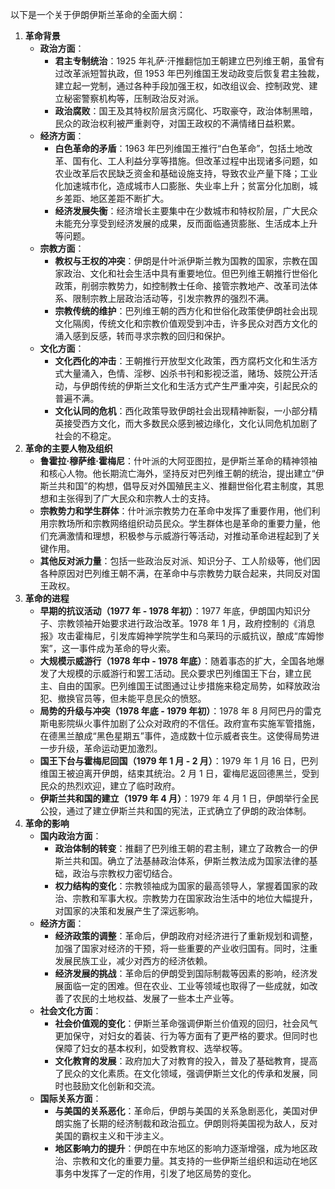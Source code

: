 以下是一个关于伊朗伊斯兰革命的全面大纲：
1. **革命背景**
    - **政治方面**：
        - **君主专制统治**：1925 年礼萨·汗推翻恺加王朝建立巴列维王朝，虽曾有过改革派短暂执政，但 1953 年巴列维国王发动政变后恢复君主独裁，建立起一党制，通过各种手段加强王权，如改组议会、控制政党、建立秘密警察机构等，压制政治反对派。
        - **政治腐败**：国王及其特权阶层贪污腐化、巧取豪夺，政治体制黑暗，民众的政治权利被严重剥夺，对国王政权的不满情绪日益积累。
    - **经济方面**：
        - **白色革命的矛盾**：1963 年巴列维国王推行“白色革命”，包括土地改革、国有化、工人利益分享等措施。但改革过程中出现诸多问题，如农业改革后农民缺乏资金和基础设施支持，导致农业产量下降；工业化加速城市化，造成城市人口膨胀、失业率上升；贫富分化加剧，城乡差距、地区差距不断扩大。
        - **经济发展失衡**：经济增长主要集中在少数城市和特权阶层，广大民众未能充分享受到经济发展的成果，反而面临通货膨胀、生活成本上升等问题。
    - **宗教方面**：
        - **教权与王权的冲突**：伊朗是什叶派伊斯兰教为国教的国家，宗教在国家政治、文化和社会生活中具有重要地位。但巴列维王朝推行世俗化政策，削弱宗教势力，如控制教士任命、接管宗教地产、改革司法体系、限制宗教上层政治活动等，引发宗教界的强烈不满。
        - **宗教传统的维护**：巴列维王朝的西方化和世俗化政策使伊朗社会出现文化隔阂，传统文化和宗教价值观受到冲击，许多民众对西方文化的涌入感到反感，转而寻求宗教的回归和保护。
    - **文化方面**：
        - **文化西化的冲击**：王朝推行开放型文化政策，西方腐朽文化和生活方式大量涌入，色情、淫秽、凶杀书刊和影视泛滥，赌场、妓院公开活动，与伊朗传统的伊斯兰文化和生活方式产生严重冲突，引起民众的普遍不满。
        - **文化认同的危机**：西化政策导致伊朗社会出现精神断裂，一小部分精英接受西方文化，而大多数民众感到被边缘化，文化认同危机加剧了社会的不稳定。
2. **革命的主要人物及组织**
    - **鲁霍拉·穆萨维·霍梅尼**：什叶派的大阿亚图拉，是伊斯兰革命的精神领袖和核心人物。他长期流亡海外，坚持反对巴列维王朝的统治，提出建立“伊斯兰共和国”的构想，倡导反对外国殖民主义、推翻世俗化君主制度，其思想和主张得到了广大民众和宗教人士的支持。
    - **宗教势力和学生群体**：什叶派宗教势力在革命中发挥了重要作用，他们利用宗教场所和宗教网络组织动员民众。学生群体也是革命的重要力量，他们充满激情和理想，积极参与示威游行等活动，对推动革命进程起到了关键作用。
    - **其他反对派力量**：包括一些政治反对派、知识分子、工人阶级等，他们因各种原因对巴列维王朝不满，在革命中与宗教势力联合起来，共同反对国王政权。
3. **革命的进程**
    - **早期的抗议活动（1977 年 - 1978 年初）**：1977 年底，伊朗国内知识分子、宗教领袖开始要求进行政治改革。1978 年 1 月，政府控制的《消息报》攻击霍梅尼，引发库姆神学院学生和乌莱玛的示威抗议，酿成“库姆惨案”，这一事件成为革命的导火索。
    - **大规模示威游行（1978 年中 - 1978 年底）**：随着事态的扩大，全国各地爆发了大规模的示威游行和罢工活动。民众要求巴列维国王下台，建立民主、自由的国家。巴列维国王试图通过让步措施来稳定局势，如释放政治犯、撤换官员等，但未能平息民众的愤怒。
    - **局势的升级与冲突（1978 年底 - 1979 年初）**：1978 年 8 月阿巴丹的雷克斯电影院纵火事件加剧了公众对政府的不信任。政府宣布实施军管措施，在德黑兰酿成“黑色星期五”事件，造成数十位示威者丧生。这使得局势进一步升级，革命运动更加激烈。
    - **国王下台与霍梅尼回国（1979 年 1 月 - 2 月）**：1979 年 1 月 16 日，巴列维国王被迫离开伊朗，结束其统治。2 月 1 日，霍梅尼返回德黑兰，受到民众的热烈欢迎，建立了临时政府。
    - **伊斯兰共和国的建立（1979 年 4 月）**：1979 年 4 月 1 日，伊朗举行全民公投，通过了建立伊斯兰共和国的宪法，正式确立了伊朗的政治体制。
4. **革命的影响**
    - **国内政治方面**：
        - **政治体制的转变**：推翻了巴列维王朝的君主制，建立了政教合一的伊斯兰共和国。确立了法基赫政治体系，伊斯兰教法成为国家法律的基础，政治与宗教权力密切结合。
        - **权力结构的变化**：宗教领袖成为国家的最高领导人，掌握着国家的政治、宗教和军事大权。宗教势力在国家政治生活中的地位大幅提升，对国家的决策和发展产生了深远影响。
    - **经济方面**：
        - **经济政策的调整**：革命后，伊朗政府对经济进行了重新规划和调整，加强了国家对经济的干预，将一些重要的产业收归国有。同时，注重发展民族工业，减少对西方的经济依赖。
        - **经济发展的挑战**：革命后的伊朗受到国际制裁等因素的影响，经济发展面临一定的困难。但在农业、工业等领域也取得了一些成就，如改善了农民的土地权益、发展了一些本土产业等。
    - **社会文化方面**：
        - **社会价值观的变化**：伊斯兰革命强调伊斯兰价值观的回归，社会风气更加保守，对妇女的着装、行为等方面有了更严格的要求。但同时也保障了妇女的基本权利，如受教育权、选举权等。
        - **文化教育的发展**：政府加大了对教育的投入，普及了基础教育，提高了民众的文化素质。在文化领域，强调伊斯兰文化的传承和发展，同时也鼓励文化创新和交流。
    - **国际关系方面**：
        - **与美国的关系恶化**：革命后，伊朗与美国的关系急剧恶化，美国对伊朗实施了长期的经济制裁和政治孤立。伊朗则将美国视为敌人，反对美国的霸权主义和干涉主义。
        - **地区影响力的提升**：伊朗在中东地区的影响力逐渐增强，成为地区政治、宗教和文化的重要力量。其支持的一些伊斯兰组织和运动在地区事务中发挥了一定的作用，引发了地区局势的变化。

